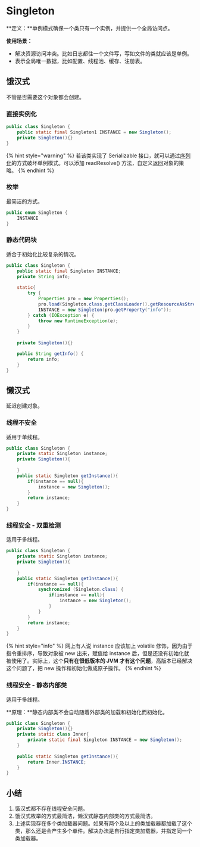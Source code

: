# Singleton

**定义：**单例模式确保一个类只有一个实例，并提供一个全局访问点。

**使用场景：**

* 解决资源访问冲突。比如日志都往一个文件写，写如文件的类就应该是单例。
* 表示全局唯一数据，比如配置、线程池、缓存、注册表。

## 饿汉式

不管是否需要这个对象都会创建。

### 直接实例化

```java
public class Singleton {
	public static final Singleton1 INSTANCE = new Singleton();
	private Singleton(){}
}
```

{% hint style="warning" %}
若该类实现了 Serializable 接口，就可以通过[序列化](../../../java/class-libraries/java-io.md#dui-xiang-xu-lie-hua)的方式破坏单例模式。可以添加 readResolve\(\) 方法，自定义返回对象的策略。
{% endhint %}

### 枚举

最简洁的方式。

```java
public enum Singleton {
	INSTANCE
}
```

### 静态代码块

适合于初始化比较复杂的情况。

```java
public class Singleton {
	public static final Singleton INSTANCE;
	private String info;
	
	static{
		try {
			Properties pro = new Properties();
			pro.load(Singleton.class.getClassLoader().getResourceAsStream("single.properties"));
			INSTANCE = new Singleton(pro.getProperty("info"));
		} catch (IOException e) {
			throw new RuntimeException(e);
		}
	}
	
	private Singleton(){}

	public String getInfo() {
		return info;
	}
}
```

## 懒汉式

延迟创建对象。

### 线程不安全

适用于单线程。

```java
public class Singleton {
	private static Singleton instance;
	private Singleton(){
		
	}
	public static Singleton getInstance(){
		if(instance == null){
			instance = new Singleton();
		}
		return instance;
	}
}
```

### 线程安全 - 双重检测

适用于多线程。

```java
public class Singleton {
	private static Singleton instance;
	private Singleton(){
		
	}
	public static Singleton getInstance(){
		if(instance == null){
			synchronized (Singleton.class) {
				if(instance == null){
				    instance = new Singleton();
				}
			}
		}
		return instance;
	}
}
```

{% hint style="info" %}
网上有人说 instance 应该加上 volatile 修饰，因为由于指令重排序，导致对象被 new 出来，赋值给 instance 后，但是还没有初始化就被使用了。实际上，这个**只有在很低版本的 JVM 才有这个问题**，高版本已经解决这个问题了，把 new 操作和初始化做成原子操作。
{% endhint %}

### 线程安全 - 静态内部类

适用于多线程。

**原理：**静态内部类不会自动随着外部类的加载和初始化而初始化。

```java
public class Singleton {
	private Singleton(){}
	private static class Inner{
		private static final Singleton INSTANCE = new Singleton();
	}
	
	public static Singleton getInstance(){
		return Inner.INSTANCE;
	}
}
```

## 小结

1. 饿汉式都不存在线程安全问题。
2. 饿汉式枚举的方式最简洁，懒汉式静态内部类的方式最简洁。
3. 上述实现存在多个类加载器问题。如果有两个及以上的类加载器都加载了这个类，那么还是会产生多个单件。解决办法是自行指定类加载器，并指定同一个类加载器。


